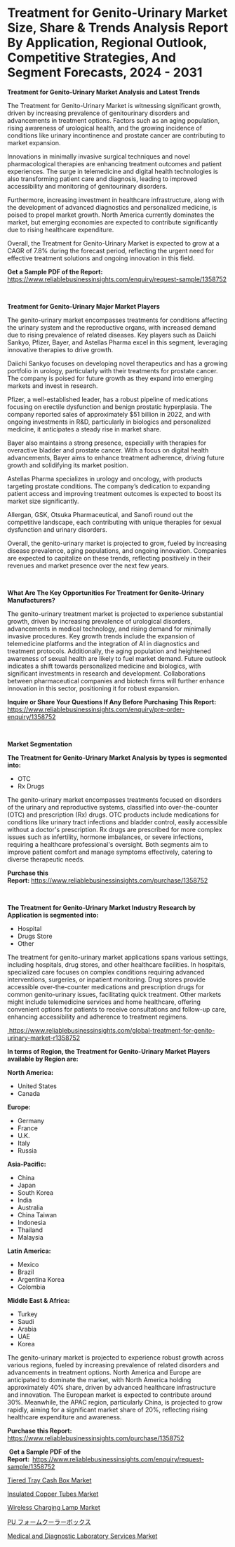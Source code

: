 <p><h1>Treatment for Genito-Urinary Market Size, Share & Trends Analysis Report By Application, Regional Outlook, Competitive Strategies, And Segment Forecasts, 2024 - 2031</h1></p><p><strong>Treatment for Genito-Urinary Market Analysis and Latest Trends</strong></p>
<p><p>The Treatment for Genito-Urinary Market is witnessing significant growth, driven by increasing prevalence of genitourinary disorders and advancements in treatment options. Factors such as an aging population, rising awareness of urological health, and the growing incidence of conditions like urinary incontinence and prostate cancer are contributing to market expansion. </p><p>Innovations in minimally invasive surgical techniques and novel pharmacological therapies are enhancing treatment outcomes and patient experiences. The surge in telemedicine and digital health technologies is also transforming patient care and diagnosis, leading to improved accessibility and monitoring of genitourinary disorders. </p><p>Furthermore, increasing investment in healthcare infrastructure, along with the development of advanced diagnostics and personalized medicine, is poised to propel market growth. North America currently dominates the market, but emerging economies are expected to contribute significantly due to rising healthcare expenditure. </p><p>Overall, the Treatment for Genito-Urinary Market is expected to grow at a CAGR of 7.8% during the forecast period, reflecting the urgent need for effective treatment solutions and ongoing innovation in this field.</p></p>
<p><strong>Get a Sample PDF of the Report:&nbsp;</strong> <a href="https://www.reliablebusinessinsights.com/enquiry/request-sample/1358752">https://www.reliablebusinessinsights.com/enquiry/request-sample/1358752</a></p>
<p>&nbsp;</p>
<p><strong>Treatment for Genito-Urinary Major Market Players</strong></p>
<p><p>The genito-urinary market encompasses treatments for conditions affecting the urinary system and the reproductive organs, with increased demand due to rising prevalence of related diseases. Key players such as Daiichi Sankyo, Pfizer, Bayer, and Astellas Pharma excel in this segment, leveraging innovative therapies to drive growth.</p><p>Daiichi Sankyo focuses on developing novel therapeutics and has a growing portfolio in urology, particularly with their treatments for prostate cancer. The company is poised for future growth as they expand into emerging markets and invest in research.</p><p>Pfizer, a well-established leader, has a robust pipeline of medications focusing on erectile dysfunction and benign prostatic hyperplasia. The company reported sales of approximately $51 billion in 2022, and with ongoing investments in R&D, particularly in biologics and personalized medicine, it anticipates a steady rise in market share.</p><p>Bayer also maintains a strong presence, especially with therapies for overactive bladder and prostate cancer. With a focus on digital health advancements, Bayer aims to enhance treatment adherence, driving future growth and solidifying its market position.</p><p>Astellas Pharma specializes in urology and oncology, with products targeting prostate conditions. The company’s dedication to expanding patient access and improving treatment outcomes is expected to boost its market size significantly.</p><p>Allergan, GSK, Otsuka Pharmaceutical, and Sanofi round out the competitive landscape, each contributing with unique therapies for sexual dysfunction and urinary disorders.</p><p>Overall, the genito-urinary market is projected to grow, fueled by increasing disease prevalence, aging populations, and ongoing innovation. Companies are expected to capitalize on these trends, reflecting positively in their revenues and market presence over the next few years.</p></p>
<p>&nbsp;</p>
<p><strong>What Are The Key Opportunities For Treatment for Genito-Urinary Manufacturers?</strong></p>
<p><p>The genito-urinary treatment market is projected to experience substantial growth, driven by increasing prevalence of urological disorders, advancements in medical technology, and rising demand for minimally invasive procedures. Key growth trends include the expansion of telemedicine platforms and the integration of AI in diagnostics and treatment protocols. Additionally, the aging population and heightened awareness of sexual health are likely to fuel market demand. Future outlook indicates a shift towards personalized medicine and biologics, with significant investments in research and development. Collaborations between pharmaceutical companies and biotech firms will further enhance innovation in this sector, positioning it for robust expansion.</p></p>
<p><strong>Inquire or Share Your Questions If Any Before Purchasing This Report:</strong> <a href="https://www.reliablebusinessinsights.com/enquiry/pre-order-enquiry/1358752">https://www.reliablebusinessinsights.com/enquiry/pre-order-enquiry/1358752</a></p>
<p>&nbsp;</p>
<p><strong>Market Segmentation</strong></p>
<p><strong>The Treatment for Genito-Urinary Market Analysis by types is segmented into:</strong></p>
<p><ul><li>OTC</li><li>Rx Drugs</li></ul></p>
<p><p>The genito-urinary market encompasses treatments focused on disorders of the urinary and reproductive systems, classified into over-the-counter (OTC) and prescription (Rx) drugs. OTC products include medications for conditions like urinary tract infections and bladder control, easily accessible without a doctor's prescription. Rx drugs are prescribed for more complex issues such as infertility, hormone imbalances, or severe infections, requiring a healthcare professional's oversight. Both segments aim to improve patient comfort and manage symptoms effectively, catering to diverse therapeutic needs.</p></p>
<p><strong>Purchase this Report:&nbsp;</strong><a href="https://www.reliablebusinessinsights.com/purchase/1358752">https://www.reliablebusinessinsights.com/purchase/1358752</a></p>
<p>&nbsp;</p>
<p><strong>The Treatment for Genito-Urinary Market Industry Research by Application is segmented into:</strong></p>
<p><ul><li>Hospital</li><li>Drugs Store</li><li>Other</li></ul></p>
<p><p>The treatment for genito-urinary market applications spans various settings, including hospitals, drug stores, and other healthcare facilities. In hospitals, specialized care focuses on complex conditions requiring advanced interventions, surgeries, or inpatient monitoring. Drug stores provide accessible over-the-counter medications and prescription drugs for common genito-urinary issues, facilitating quick treatment. Other markets might include telemedicine services and home healthcare, offering convenient options for patients to receive consultations and follow-up care, enhancing accessibility and adherence to treatment regimens.</p></p>
<p><a href="https://www.reliablebusinessinsights.com/global-treatment-for-genito-urinary-market-r1358752">&nbsp;https://www.reliablebusinessinsights.com/global-treatment-for-genito-urinary-market-r1358752</a></p>
<p><strong>In terms of Region, the Treatment for Genito-Urinary Market Players available by Region are:</strong></p>
<p>
    <p> <strong> North America: </strong>
        <ul>
            <li>United States</li>
            <li>Canada</li>
        </ul>
        </p> 
    <p> <strong> Europe: </strong>
        <ul>
            <li>Germany</li>
            <li>France</li>
            <li>U.K.</li>
            <li>Italy</li>
            <li>Russia</li>
        </ul>
        </p> 
    <p> <strong> Asia-Pacific: </strong>
        <ul>
            <li>China</li>
            <li>Japan</li>
            <li>South Korea</li>
            <li>India</li>
            <li>Australia</li>
            <li>China Taiwan</li>
            <li>Indonesia</li>
            <li>Thailand</li>
            <li>Malaysia</li>
        </ul>
        </p> 
    <p> <strong> Latin America: </strong>
        <ul>
            <li>Mexico</li>
            <li>Brazil</li>
            <li>Argentina Korea</li>
            <li>Colombia</li>
        </ul>
        </p> 
    <p> <strong> Middle East & Africa: </strong>
        <ul>
            <li>Turkey</li>
            <li>Saudi</li>
            <li>Arabia</li>
            <li>UAE</li>
            <li>Korea</li>
        </ul>
    </p>
    </p>
<p><p>The genito-urinary market is projected to experience robust growth across various regions, fueled by increasing prevalence of related disorders and advancements in treatment options. North America and Europe are anticipated to dominate the market, with North America holding approximately 40% share, driven by advanced healthcare infrastructure and innovation. The European market is expected to contribute around 30%. Meanwhile, the APAC region, particularly China, is projected to grow rapidly, aiming for a significant market share of 20%, reflecting rising healthcare expenditure and awareness.</p></p>
<p><strong>Purchase this Report: </strong><a href="https://www.reliablebusinessinsights.com/purchase/1358752">https://www.reliablebusinessinsights.com/purchase/1358752</a></p>
<p>&nbsp;<strong>Get a Sample PDF of the Report:&nbsp;&nbsp;</strong><a href="https://www.reliablebusinessinsights.com/enquiry/request-sample/1358752">https://www.reliablebusinessinsights.com/enquiry/request-sample/1358752</a></p>
<p><strong></strong></p>
<p><p><a href="https://www.linkedin.com/pulse/tiered-tray-cash-box-market-strategic-insights-product-e7yve?trackingId=KlOk56jAQbC6y1RGahy%2Bjg%3D%3D">Tiered Tray Cash Box Market</a></p><p><a href="https://issuu.com/reportprime-2/docs/insulated-copper-tubes-market-size-_b7f242d0183e4b">Insulated Copper Tubes Market</a></p><p><a href="https://www.linkedin.com/pulse/global-wireless-charging-lamp-industry-types-applications-hrute?trackingId=R3%2BgRTRNTMmSgvYzmVwZoQ%3D%3D">Wireless Charging Lamp Market</a></p><p><a href="https://medium.com/@alioukaye1/pu-foam-cooler-box-market-%E3%81%AF-%E3%82%B3%E3%82%B9%E3%83%88%E7%AE%A1%E7%90%86%E3%81%A8%E5%8A%B9%E7%8E%87%E5%90%91%E4%B8%8A%E3%82%92%E5%84%AA%E5%85%88%E3%81%97%E3%81%BE%E3%81%99-%E3%81%95%E3%82%89%E3%81%AB-%E5%A0%B1%E5%91%8A%E6%9B%B8%E3%81%AF%E5%B8%82%E5%A0%B4%E3%81%AE%E9%9C%80%E8%A6%81%E9%9D%A2%E3%81%A8%E4%BE%9B%E7%B5%A6%E9%9D%A2%E3%81%AE%E4%B8%A1%E6%96%B9%E3%82%92%E3%82%AB%E3%83%90%E3%83%BC%E3%81%97%E3%81%A6%E3%81%84%E3%81%BE%E3%81%99-pu-foam-cooler-box-c026121ed7cf">PU フォームクーラーボックス</a></p><p><a href="https://github.com/AngelaWalsh696/Market-Research-Report-List-1/blob/main/medical-and-diagnostic-laboratory-services-market.md">Medical and Diagnostic Laboratory Services Market</a></p></p>